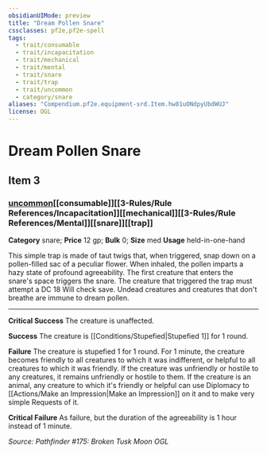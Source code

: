 ```yaml
---
obsidianUIMode: preview
title: "Dream Pollen Snare"
cssclasses: pf2e,pf2e-spell
tags:
  - trait/consumable
  - trait/incapacitation
  - trait/mechanical
  - trait/mental
  - trait/snare
  - trait/trap
  - trait/uncommon
  - category/snare
aliases: "Compendium.pf2e.equipment-srd.Item.hw81uONdpyUbdWUJ"
license: OGL
---
```

# Dream Pollen Snare
## Item 3
### [uncommon](uncommon.md "Uncommon Rarity Trait")[[consumable]][[3-Rules/Rule References/Incapacitation]][[mechanical]][[3-Rules/Rule References/Mental]][[snare]][[trap]]

**Category** snare; 
**Price** 12 gp; 
**Bulk** 0; **Size** med
**Usage** held-in-one-hand

This simple trap is made of taut twigs that, when triggered, snap down on a pollen-filled sac of a peculiar flower. When inhaled, the pollen imparts a hazy state of profound agreeability. The first creature that enters the snare's space triggers the snare. The creature that triggered the trap must attempt a DC 18 Will check save. Undead creatures and creatures that don't breathe are immune to dream pollen.

* * *

**Critical Success** The creature is unaffected.

**Success** The creature is [[Conditions/Stupefied|Stupefied 1]] for 1 round.

**Failure** The creature is stupefied 1 for 1 round. For 1 minute, the creature becomes friendly to all creatures to which it was indifferent, or helpful to all creatures to which it was friendly. If the creature was unfriendly or hostile to any creatures, it remains unfriendly or hostile to them. If the creature is an animal, any creature to which it's friendly or helpful can use Diplomacy to [[Actions/Make an Impression|Make an Impression]] on it and to make very simple Requests of it.

**Critical Failure** As failure, but the duration of the agreeability is 1 hour instead of 1 minute.

*Source: Pathfinder #175: Broken Tusk Moon*
*OGL*